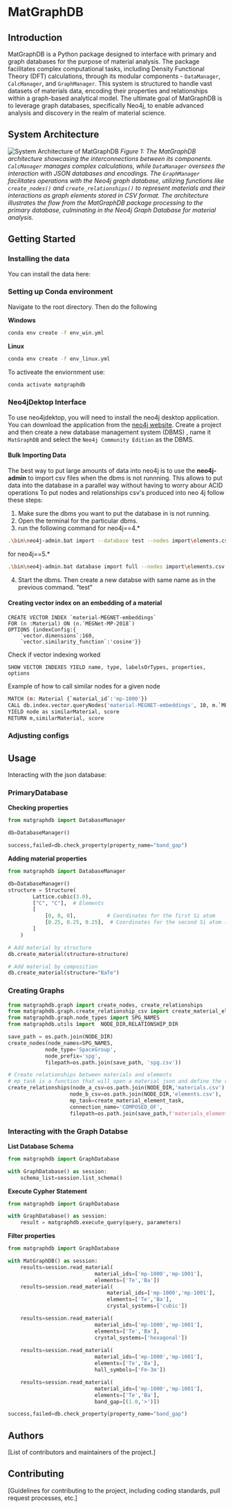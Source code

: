 # MatGraphDB


## Introduction
MatGraphDB is a Python package designed to interface with primary and graph databases for the purpose of material analysis. The package facilitates complex computational tasks, including Density Functional Theory (DFT) calculations, through its modular components - `DataManager`, `CalcManager`, and `GraphManager`. This system is structured to handle vast datasets of materials data, encoding their properties and relationships within a graph-based analytical model. The ultimate goal of MatGraphDB is to leverage graph databases, specifically Neo4j, to enable advanced analysis and discovery in the realm of material science.

## System Architecture
![System Architecture of MatGraphDB](figures/package_database_interface.svg)
*Figure 1: The MatGraphDB architecture showcasing the interconnections between its components. `CalcManager` manages complex calculations, while `DataManager` oversees the interaction with JSON databases and encodings. The `GraphManager` facilitates operations with the Neo4j graph database, utilizing functions like `create_nodes()` and `create_relationships()` to represent materials and their interactions as graph elements stored in CSV format. The architecture illustrates the flow from the MatGraphDB package processing to the primary database, culminating in the Neo4j Graph Database for material analysis.*






## Getting Started

### Installing the data

You can install the data here:




### Setting up Conda environment
Navigate to the root directory. Then do the following


**Windows**
```bash
conda env create -f env_win.yml
```

**Linux**
```bash
conda env create -f env_linux.yml
```

To activeate the enviornment use:

```bash
conda activate matgraphdb
```

### Neo4jDektop Interface
To use neo4jdektop, you will need to install the neo4j desktop application. You can download the application from the [neo4j website](https://neo4j.com/docs/operations-manual/current/installation/). Create a project and then create a new database management system (DBMS) , name it `MatGraphDB` and select the `Neo4j Community Edition` as the DBMS.


#### Bulk Importing Data
The best way to put large amounts of data into neo4j is to use the **neo4j-admin** to import csv files when the dbms is not runnning. This allows to put data into the database in a parallel way without having to worry abour ACID operations
To put nodes and relationships csv's produced into neo 4j follow these steps:

1. Make sure the dbms you want to put the database in is not running.
2. Open the terminal for the particular dbms.
3. run the following command
for neo4j==4.*
```bash
.\bin\neo4j-admin.bat import --database test --nodes import\elements.csv --relationships import\Element_Element.csv
```

for neo4j==5.*
```bash
.\bin\neo4j-admin.bat database import full --nodes import\elements.csv --relationships import\Element_Element.csv --overwrite-destination test
```
4. Start the dbms. Then create a new databse with same name as in the previous command. "test"


#### Creating vector index on an embedding of a material 

```cypher
CREATE VECTOR INDEX `material-MEGNET-embeddings`
FOR (n :Material) ON (n.`MEGNet-MP-2018`) 
OPTIONS {indexConfig:{
    `vector.dimensions`:160,
    `vector.similarity_function`:'cosine'}}
```

Check if vector indexing worked

```cypher
SHOW VECTOR INDEXES YIELD name, type, labelsOrTypes, properties, options
```

Example of how to call similar nodes for a given node

```bash
MATCH (m: Material {`material_id`:'mp-1000'})
CALL db.index.vector.queryNodes('material-MEGNET-embeddings', 10, m.`MEGNet-MP-2018`)
YIELD node as similarMaterial, score
RETURN m,similarMaterial, score
```

### Adjusting configs


## Usage
Interacting with the json database:

### PrimaryDatabase
**Checking properties**
```python
from matgraphdb import DatabaseManager

db=DatabaseManager()

success,failed=db.check_property(property_name="band_gap")

```

**Adding material properties**

```python
from matgraphdb import DatabaseManager

db=DatabaseManager()
structure = Structure(
        Lattice.cubic(3.0),
        ["C", "C"],  # Elements
        [
            [0, 0, 0],          # Coordinates for the first Si atom
            [0.25, 0.25, 0.25],  # Coordinates for the second Si atom (basis of the diamond structure)
        ]
    )

# Add material by structure
db.create_material(structure=structure)

# Add material by composition
db.create_material(structure="BaTe")
```

### Creating Graphs

```python
from matgraphdb.graph import create_nodes, create_relationships
from matgraphdb.graph.create_relationship_csv import create_material_element_task
from matgraphdb.graph.node_types import SPG_NAMES
from matgraphdb.utils import  NODE_DIR,RELATIONSHIP_DIR

save_path = os.path.join(NODE_DIR)
create_nodes(node_names=SPG_NAMES, 
            node_type='SpaceGroup', 
            node_prefix='spg', 
            filepath=os.path.join(save_path, 'spg.csv'))

# Create relationships between materials and elements
# mp_task is a function that will open a material json and define the relationships.
create_relationships(node_a_csv=os.path.join(NODE_DIR,'materials.csv'),
                    node_b_csv=os.path.join(NODE_DIR,'elements.csv'), 
                    mp_task=create_material_element_task,
                    connection_name='COMPOSED_OF',
                    filepath=os.path.join(save_path,f'materials_elements.csv'))
```


### Interacting with the Graph Databse

**List Database Schema**
```python
from matgraphdb import GraphDatabase

with GraphDatabase() as session:
    schema_list=session.list_schema()
```

**Execute Cypher Statement**
```python
from matgraphdb import GraphDatabase

with GraphDatabase() as session:
    result = matgraphdb.execute_query(query, parameters)
```

**Filter properties**
```python
from matgraphdb import GraphDatabase

with MatGraphDB() as session:
    results=session.read_material(
                            material_ids=['mp-1000','mp-1001'], 
                            elements=['Te','Ba'])
    results=session.read_material(
                                material_ids=['mp-1000','mp-1001'],
                                elements=['Te','Ba'], 
                                crystal_systems=['cubic'])

    results=session.read_material(
                            material_ids=['mp-1000','mp-1001'],
                            elements=['Te','Ba'],
                            crystal_systems=['hexagonal'])
                            
    results=session.read_material(
                            material_ids=['mp-1000','mp-1001'],
                            elements=['Te','Ba'],
                            hall_symbols=['Fm-3m'])

    results=session.read_material(
                            material_ids=['mp-1000','mp-1001'],
                            elements=['Te','Ba'],
                            band_gap=[(1.0,'>')])

success,failed=db.check_property(property_name="band_gap")

```


## Authors
[List of contributors and maintainers of the project.]


## Contributing
[Guidelines for contributing to the project, including coding standards, pull request processes, etc.]

